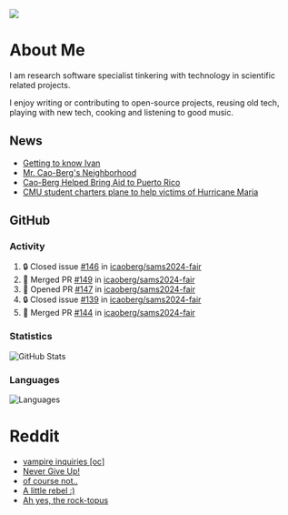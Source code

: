![](https://komarev.com/ghpvc/?username=icaoberg)

# About Me
I am research software specialist tinkering with technology in scientific related projects.

I enjoy writing or contributing to open-source projects, reusing old tech, playing with new tech, cooking and listening to good music.

## News
* [Getting to know Ivan](https://www.psc.edu/ivan-inside-psc-spotlight-2/)
* [Mr. Cao-Berg's Neighborhood](https://www.cmu.edu/engage/about-us/news/alumni/profile-cao-berg.html)
* [Cao-Berg Helped Bring Aid to Puerto Rico](https://www.cmu.edu/piper/news/archives/2018/february/ivan-cao-berg.html)
* [CMU student charters plane to help victims of Hurricane Maria](http://thetartan.org/2017/10/30/news/puerto-rico-aid)

## GitHub
### Activity
<!--START_SECTION:activity-->
1. 🔒 Closed issue [#146](https://github.com/icaoberg/sams2024-fair/issues/146) in [icaoberg/sams2024-fair](https://github.com/icaoberg/sams2024-fair)
2. 🎉 Merged PR [#149](https://github.com/icaoberg/sams2024-fair/pull/149) in [icaoberg/sams2024-fair](https://github.com/icaoberg/sams2024-fair)
3. 💪 Opened PR [#147](https://github.com/icaoberg/sams2024-fair/pull/147) in [icaoberg/sams2024-fair](https://github.com/icaoberg/sams2024-fair)
4. 🔒 Closed issue [#139](https://github.com/icaoberg/sams2024-fair/issues/139) in [icaoberg/sams2024-fair](https://github.com/icaoberg/sams2024-fair)
5. 🎉 Merged PR [#144](https://github.com/icaoberg/sams2024-fair/pull/144) in [icaoberg/sams2024-fair](https://github.com/icaoberg/sams2024-fair)
<!--END_SECTION:activity-->

### Statistics
![GitHub Stats](https://github-readme-stats.vercel.app/api?username=icaoberg&count_private=true&show_icons=true)

### Languages
![Languages](https://github-readme-stats.vercel.app/api/top-langs/?username=icaoberg&show_icons=true&langs_count=10&hide=HTML,C,CSS,M)

# Reddit
<!-- BLOG-POST-LIST:START -->
- [vampire inquiries [oc]](https://www.reddit.com/r/u_icaoberg/comments/1705gy9/vampire_inquiries_oc/)
- [Never Give Up!](https://www.reddit.com/r/u_icaoberg/comments/13mcab5/never_give_up/)
- [of course not..](https://www.reddit.com/r/u_icaoberg/comments/13mc9h5/of_course_not/)
- [A little rebel :&rpar;](https://www.reddit.com/r/u_icaoberg/comments/13mc6yc/a_little_rebel/)
- [Ah yes, the rock-topus](https://www.reddit.com/r/u_icaoberg/comments/13mc4xk/ah_yes_the_rocktopus/)
<!-- BLOG-POST-LIST:END -->
